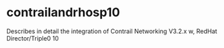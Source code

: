 # contrailandrhosp10
Describes in detail the integration of Contrail Networking V3.2.x w, RedHat Director/Triple0 10
